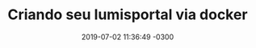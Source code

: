 ---
layout: post
title:  "Criando seu lumisportal via docker"
date:   2019-07-02 11:36:49 -0300
categories: lumisportal docker
---